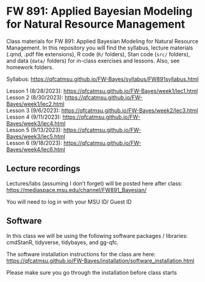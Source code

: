 # FW 891: Applied Bayesian Modeling for Natural Resource Management

Class materials for FW 891: Applied Bayesian Modeling for Natural
Resource Management. In this repository you will find the syllabus,
lecture materials (.qmd, .pdf file extensions), R code (`R/` folders),
Stan code (`src/` folders), and data (`data/` folders) for in-class
exercises and lessons. Also, see homework folders.

Syllabus:
<https://qfcatmsu.github.io/FW-Bayes/syllabus/FW891syllabus.html>

Lesson 1 (8/28/2023):
<https://qfcatmsu.github.io/FW-Bayes/week1/lec1.html>  
Lesson 2 (8/30/2023):
<https://qfcatmsu.github.io/FW-Bayes/week1/lec2.html>  
Lesson 3 (9/6/2023):
<https://qfcatmsu.github.io/FW-Bayes/week2/lec3.html>  
Lesson 4 (9/11/2023):
<https://qfcatmsu.github.io/FW-Bayes/week3/lec4.html>  
Lesson 5 (9/13/2023):
<https://qfcatmsu.github.io/FW-Bayes/week3/lec5.html>  
Lesson 6 (9/18/2023):
<https://qfcatmsu.github.io/FW-Bayes/week4/lec6.html>

## Lecture recordings

Lectures/labs (assuming I don’t forget) will be posted here after
class:  
<https://mediaspace.msu.edu/channel/FW891_Bayesian/>  
  
You will need to log in with your MSU ID/ Guest ID

## Software

In this class we will be using the following software packages /
libraries: cmdStanR, tidyverse, tidybayes, and gg-qfc.

The software installation instructions for the class are here:  
<a
href="https://qfcatmsu.github.io/FW-Bayes/installation/software_installation.html"
target="_blank">https://qfcatmsu.github.io/FW-Bayes/installation/software_installation.html</a>

Please make sure you go through the installation before class starts

